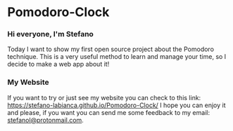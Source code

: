 # Pomodoro-Clock

### Hi everyone, I'm Stefano 

Today I want to show my first open source project about the Pomodoro technique. This is a very useful method to learn and manage your time, so I decide to
make a web app about it!

### My Website

If you want to try or just see my website you can check to this link: https://stefano-labianca.github.io/Pomodoro-Clock/
I hope you can enjoy it and please, if you want you can send me some feedback to my email: stefanol@protonmail.com.
